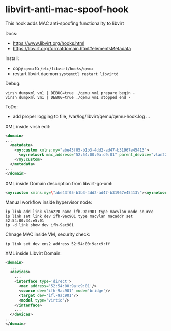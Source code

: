 # libvirt-anti-mac-spoof-hook

This hook adds MAC anti-spoofing functionality to libvirt

Docs: 
  - https://www.libvirt.org/hooks.html
  - https://libvirt.org/formatdomain.html#elementsMetadata

Install:
  - copy `qemu` to `/etc/libvirt/hooks/qemu`
  - restart libvirt daemon `systemctl restart libvirtd`

Debug:
```
virsh dumpxml vm1 | DEBUG=true ./qemu vm1 prepare begin -
virsh dumpxml vm1 | DEBUG=true ./qemu vm1 stopped end -
```

ToDo:
  - add proper logging to file, /var/log/libvirt/qemu/qemu-hook.log
  ...

XML inside virsh edit:
```xml
<domain>
...
  <metadata>
    <my:custom xmlns:my="abe43f05-b1b3-4dd2-ad47-b31967e45413">
      <my:network mac_address="52:54:00:9a:c9:01" parent_device="vlan220"/>
    </my:custom>
  </metadata>
...
</domain>
```

XML inside Domain description from libvirt-go-xml:
```xml
<my:custom xmlns:my=\"abe43f05-b1b3-4dd2-ad47-b31967e45413\"><my:network mac_address=\"52:54:00:9a:c9:01\" parent_device=\"vlan220\"/></my:custom>
```

Manual workflow inside hypervisor node:
```
ip link add link vlan220 name ifh-9ac901 type macvlan mode source
ip link set link dev ifh-9ac901 type macvlan macaddr set 52:54:00:34:e5:01
ip -d link show dev ifh-9ac901
```

Chnage MAC inside VM, security check:
```
ip link set dev ens2 address 52:54:00:9a:c9:ff
```

XML inside Libvirt Domain:
```xml
<domain>
  ...
  <devices>
    ...
    <interface type='direct'>
      <mac address='52:54:00:9a:c9:01'/>
      <source dev='ifh-9ac901' mode='bridge'/>
      <target dev='ifl-9ac901'/>
      <model type='virtio'/>
    </interface>
    ...
  </devices>
...
</domain>
```
